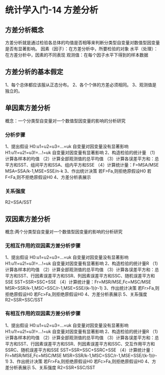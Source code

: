 # 统计学入门-14 方差分析
## 方差分析概念
方差分析就是通过检验各总体的均值是否相等来判断分类型自变量对数值型因变量是否有显著影响。
因素（因子）：在方差分析中，所要检验的对象
水平（处理）：在方差分析中，因素的不同表现
观测值：在每个因子水平下得到的样本数据
## 方差分析的基本假定
1、每个总体都应该服从正态分布。
2、各个个体的方差必须相同。
3、观测值是独立的。

## 单因素方差分析
概念：一个分类型自变量对一个数值型因变量的影响的分析研究
### 分析步骤
1、提出假设
H0:u1=u2=u3=...=uk   自变量对因变量没有显著影响
H1:u1!=u2!=u3!=...!=uk  自变量对因变量有显著影响
2、构造检验的统计量
（1）计算各样本的均值
（2）计算全部观测值的总平均值
（3）计算各误差平方和：总平方和SST、组间平方和SSA、组内平方和SSE
（4）计算统计量：F=MSA/MSE
MSA=SSA/k-1,MSE=SSE/n-k
3、作出统计决策
若F>Fa,则拒绝原假设H0
若F<Fa,则不拒绝原假设H0
4、方差分析表展示
### 关系强度
R2=SSA/SST

## 双因素方差分析
概念:两个分类型自变量对一个数值型因变量的影响的分析研究
### 无相互作用的双因素方差分析步骤
1、提出假设
H0:u1=u2=u3=...=uk   自变量对因变量没有显著影响
H1:u1!=u2!=u3!=...!=uk  自变量对因变量有显著影响
2、构造检验的统计量R
（1）计算各样本的均值
（2）计算全部观测值的总平均值
（3）计算各误差平方和：总平方和SST、行因素误差平方和SSR、列因素误差平方和SSC、随机误差平方和SSE
SST=SSR+SSC+SSE
（4）计算统计量：Fr=MSR/MSE,Fc=MSC/MSE
MSR=SSR/k-1,MSC=SSC/r-1,MSE=SSE/(k-1)(r-1)
3、作出统计决策
若Fr>Fa,则拒绝原假设H0
若Fc>Fa,则拒绝原假设H0
4、方差分析表展示
5、关系强度
R2=SSR+SSC/SST
### 有相互作用的双因素方差分析步骤
1、提出假设
H0:u1=u2=u3=...=uk   自变量对因变量没有显著影响
H1:u1!=u2!=u3!=...!=uk  自变量对因变量有显著影响
2、构造检验的统计量R
（1）计算各样本的均值
（2）计算全部观测值的总平均值
（3）计算各误差平方和：总平方和SST、行因素误差平方和SSR、列因素误差平方和SSC、交互作用平方和SSRC、随机误差平方和SSE
SST=SSR+SSC+SSRC+SSE
（4）计算统计量：Fr=MSR/MSE,Fc=MSC/MSE
MSR=SSR/k-1,MSC=SSC/r-1,MSE=SSE/(k-1)(r-1)
3、作出统计决策
若Fr>Fa,则拒绝原假设H0
若Fc>Fa,则拒绝原假设H0
4、方差分析表展示
5、关系强度
R2=SSR+SSC/SST
